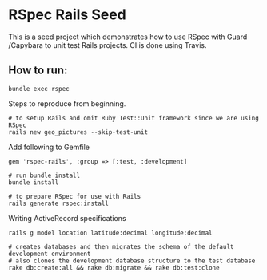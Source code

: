 RSpec Rails Seed
===================

This is a seed project which demonstrates how to use RSpec with Guard /Capybara to unit test Rails projects.
CI is done using Travis.

How to run:
-------------------

`bundle exec rspec`

Steps to reproduce from beginning.

```
# to setup Rails and omit Ruby Test::Unit framework since we are using RSpec
rails new geo_pictures --skip-test-unit

```

Add following to Gemfile
```
gem 'rspec-rails', :group => [:test, :development]

# run bundle install
bundle install

# to prepare RSpec for use with Rails
rails generate rspec:install
```

Writing ActiveRecord specifications 
```
rails g model location latitude:decimal longitude:decimal

# creates databases and then migrates the schema of the default development environment
# also clones the development database structure to the test database
rake db:create:all && rake db:migrate && rake db:test:clone

```